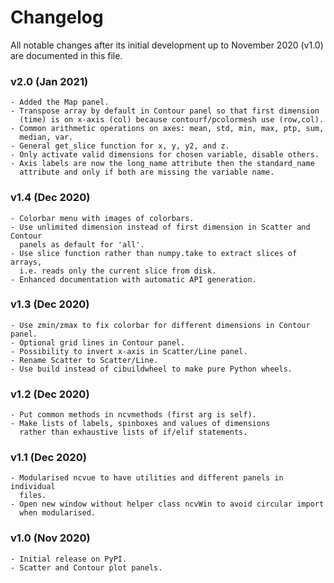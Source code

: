 # Changelog

All notable changes after its initial development up to November 2020 (v1.0)
are documented in this file.

### v2.0 (Jan 2021)
    - Added the Map panel.
    - Transpose array by default in Contour panel so that first dimension
      (time) is on x-axis (col) because contourf/pcolormesh use (row,col).
    - Common arithmetic operations on axes: mean, std, min, max, ptp, sum,
      median, var.
    - General get_slice function for x, y, y2, and z.
    - Only activate valid dimensions for chosen variable, disable others.
    - Axis labels are now the long_name attribute then the standard_name
      attribute and only if both are missing the variable name.

### v1.4 (Dec 2020)
    - Colorbar menu with images of colorbars. 
    - Use unlimited dimension instead of first dimension in Scatter and Contour
      panels as default for 'all'.
    - Use slice function rather than numpy.take to extract slices of arrays,
      i.e. reads only the current slice from disk.
    - Enhanced documentation with automatic API generation.

### v1.3 (Dec 2020)
    - Use zmin/zmax to fix colorbar for different dimensions in Contour panel.
    - Optional grid lines in Contour panel.
    - Possibility to invert x-axis in Scatter/Line panel.
    - Rename Scatter to Scatter/Line.
    - Use build instead of cibuildwheel to make pure Python wheels.

### v1.2 (Dec 2020)
    - Put common methods in ncvmethods (first arg is self).
    - Make lists of labels, spinboxes and values of dimensions
      rather than exhaustive lists of if/elif statements.

### v1.1 (Dec 2020)
    - Modularised ncvue to have utilities and different panels in individual
      files.
    - Open new window without helper class ncvWin to avoid circular import
      when modularised.

### v1.0 (Nov 2020)
    - Initial release on PyPI.
    - Scatter and Contour plot panels.
